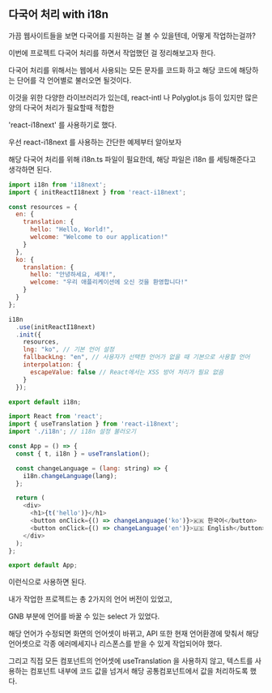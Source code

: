 ## 다국어 처리 with i18n

가끔 웹사이트들을 보면 다국어를 지원하는 걸 볼 수 있을텐데,
어떻게 작업하는걸까?

이번에 프로젝트 다국어 처리를 하면서 작업했던 걸 정리해보고자 한다. 


다국어 처리를 위해서는 웹에서 사용되는 모든 문자를 코드화 하고 해당 코드에 해당하는 단어를 각 언어별로 불러오면 될것이다. 

이것을 위한 다양한 라이브러리가 있는데, react-intl 나 Polyglot.js 등이 있지만 많은 양의 다국어 처리가 필요할때 적합한 

'react-i18next' 를 사용하기로 했다. 


우선 react-i18next 를 사용하는 간단한 예제부터 알아보자 

해당 다국어 처리를 위해 i18n.ts 파일이 필요한데, 
해당 파일은 i18n  를 세팅해준다고 생각하면 된다. 

````javascript
import i18n from 'i18next';
import { initReactI18next } from 'react-i18next';

const resources = {
  en: {
    translation: {
      hello: "Hello, World!",
      welcome: "Welcome to our application!"
    }
  },
  ko: {
    translation: {
      hello: "안녕하세요, 세계!",
      welcome: "우리 애플리케이션에 오신 것을 환영합니다!"
    }
  }
};

i18n
  .use(initReactI18next)
  .init({
    resources,
    lng: "ko", // 기본 언어 설정
    fallbackLng: "en", // 사용자가 선택한 언어가 없을 때 기본으로 사용할 언어
    interpolation: {
      escapeValue: false // React에서는 XSS 방어 처리가 필요 없음
    }
  });

export default i18n;
````

````javascript
import React from 'react';
import { useTranslation } from 'react-i18next';
import './i18n'; // i18n 설정 불러오기

const App = () => {
  const { t, i18n } = useTranslation();

  const changeLanguage = (lang: string) => {
    i18n.changeLanguage(lang);
  };

  return (
    <div>
      <h1>{t('hello')}</h1>
      <button onClick={() => changeLanguage('ko')}>🇰🇷 한국어</button>
      <button onClick={() => changeLanguage('en')}>🇺🇸 English</button>
    </div>
  );
};

export default App;

````

이런식으로 사용하면 된다. 


내가 작업한 프로젝트는 총 2가지의 언어 버전이 있었고,

GNB 부분에 언어를 바꿀 수 있는 select 가 있었다. 

해당 언어가 수정되면 화면의 언어셋이 바뀌고, API 또한 현재 언어환경에 맞춰서 해당 언어셋으로 각종 에러메세지나 리스폰스를 받을 수 있게 작업되어야 했다. 

그리고 직접 모든 컴포넌트의 언어셋에 useTranslation 을 사용하지 않고, 텍스트를 사용하는 컴포넌트 내부에 코드 값을 넘겨서 해당 공통컴포넌트에서 값을 처리하도록 했다. 



